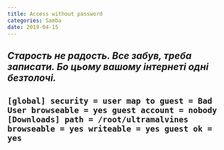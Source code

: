 ```yaml
---
title: Access without password
categories: Samba
date: 2019-04-15
---
```


_Старость не радость.
Все забув, треба записати.
Бо цьому вашому інтернеті одні безтолочі._
-----
`[global]
security = user
map to guest = Bad User
browseable = yes
guest account = nobody
[Downloads]
path = /root/ultramalvines
browseable = yes
writeable = yes
guest ok = yes`
-----